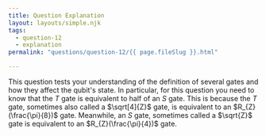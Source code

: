 ```yaml
---
title: Question Explanation
layout: layouts/simple.njk
tags:
  - question-12
  - explanation
permalink: "questions/question-12/{{ page.fileSlug }}.html"

---
```



This question tests your understanding of the definition of several gates and how they affect the qubit's state.
In particular, for this question you need to know that the $T$ gate is equivalent to half of an $S$ gate.
This is because the $T$ gate, sometimes also called a $\sqrt[4]{Z}$ gate, is equivalent to an $R_{Z}(\frac{\pi}{8})$ gate.
Meanwhile, an $S$ gate, sometimes called a $\sqrt{Z}$ gate is equivalent to an $R_{Z}(\frac{\pi}{4})$ gate.
